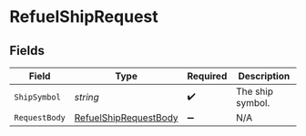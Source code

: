 # RefuelShipRequest


## Fields

| Field                                                                   | Type                                                                    | Required                                                                | Description                                                             |
| ----------------------------------------------------------------------- | ----------------------------------------------------------------------- | ----------------------------------------------------------------------- | ----------------------------------------------------------------------- |
| `ShipSymbol`                                                            | *string*                                                                | :heavy_check_mark:                                                      | The ship symbol.                                                        |
| `RequestBody`                                                           | [RefuelShipRequestBody](../../Models/Requests/RefuelShipRequestBody.md) | :heavy_minus_sign:                                                      | N/A                                                                     |